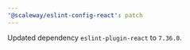 ```yaml
---
'@scaleway/eslint-config-react': patch
---
```


Updated dependency `eslint-plugin-react` to `7.36.0`.
